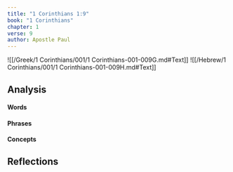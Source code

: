 ```yaml
---
title: "1 Corinthians 1:9"
book: "1 Corinthians"
chapter: 1
verse: 9
author: Apostle Paul
---
```

![[/Greek/1 Corinthians/001/1 Corinthians-001-009G.md#Text]]
![[/Hebrew/1 Corinthians/001/1 Corinthians-001-009H.md#Text]]

## Analysis

#### Words

#### Phrases

#### Concepts

## Reflections

